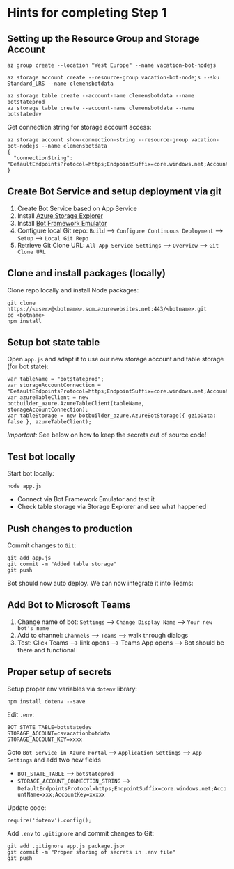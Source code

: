 # Hints for completing Step 1

## Setting up the Resource Group and Storage Account

```
az group create --location "West Europe" --name vacation-bot-nodejs

az storage account create --resource-group vacation-bot-nodejs --sku Standard_LRS --name clemensbotdata

az storage table create --account-name clemensbotdata --name botstateprod
az storage table create --account-name clemensbotdata --name botstatedev
```

Get connection string for storage account access:

```
az storage account show-connection-string --resource-group vacation-bot-nodejs --name clemensbotdata
{
  "connectionString": "DefaultEndpointsProtocol=https;EndpointSuffix=core.windows.net;AccountName=clemensbotdata;AccountKey=xxxxxxxxxxxxx"
}
```

## Create Bot Service and setup deployment via git

1. Create Bot Service based on App Service
1. Install [Azure Storage Explorer](https://azure.microsoft.com/en-us/features/storage-explorer/)
1. Install [Bot Framework Emulator](https://github.com/Microsoft/BotFramework-Emulator/releases)
1. Configure local Git repo: `Build` --> `Configure Continuous Deployment` --> `Setup` --> `Local Git Repo`
1. Retrieve Git Clone URL: `All App Service Settings` --> `Overview` --> `Git Clone URL`

## Clone and install packages (locally)

Clone repo locally and install Node packages:

```
git clone https://<user>@<botname>.scm.azurewebsites.net:443/<botname>.git
cd <botname>
npm install
```

## Setup bot state table

Open `app.js` and adapt it to use our new storage account and table storage (for bot state):

```
var tableName = "botstateprod";
var storageAccountConnection = "DefaultEndpointsProtocol=https;EndpointSuffix=core.windows.net;AccountName=xxx;AccountKey=xxxx";
var azureTableClient = new botbuilder_azure.AzureTableClient(tableName, storageAccountConnection);
var tableStorage = new botbuilder_azure.AzureBotStorage({ gzipData: false }, azureTableClient);
```
*Important:* See below on how to keep the secrets out of source code!

## Test bot locally

Start bot locally:

```
node app.js
```

* Connect via Bot Framework Emulator and test it
* Check table storage via Storage Explorer and see what happened

## Push changes to production 

Commit changes to `Git`:

```
git add app.js
git commit -m "Added table storage"
git push
```

Bot should now auto deploy. We can now integrate it into Teams:

## Add Bot to Microsoft Teams

1. Change name of bot: `Settings` --> `Change Display Name` --> `Your new bot's name`
1. Add to channel: `Channels` --> `Teams` --> walk through dialogs
1. Test: Click Teams --> link opens --> Teams App opens --> Bot should be there and functional

## Proper setup of secrets

Setup proper env variables via `dotenv` library:

```
npm install dotenv --save
```

Edit `.env`:

```
BOT_STATE_TABLE=botstatedev
STORAGE_ACCOUNT=csvacationbotdata
STORAGE_ACCOUNT_KEY=xxxx
```

Goto `Bot Service in Azure Portal` --> `Application Settings` --> `App Settings` and add two new fields

* `BOT_STATE_TABLE` --> `botstateprod`
* `STORAGE_ACCOUNT_CONNECTION_STRING` --> `DefaultEndpointsProtocol=https;EndpointSuffix=core.windows.net;AccountName=xxx;AccountKey=xxxxx`

Update code:

```
require('dotenv').config();
```

Add `.env` to `.gitignore` and commit changes to Git:

```
git add .gitignore app.js package.json
git commit -m "Proper storing of secrets in .env file"
git push
```
